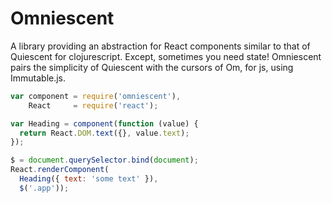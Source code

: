 Omniescent
=========

A library providing an abstraction for React components similar to that of Quiescent for clojurescript. Except, sometimes you need state! Omniescent pairs the simplicity of Quiescent with the cursors of Om, for js, using Immutable.js.

```js
var component = require('omniescent'),
    React     = require('react');

var Heading = component(function (value) {
  return React.DOM.text({}, value.text);
});

$ = document.querySelector.bind(document);
React.renderComponent(
  Heading({ text: 'some text' }),
  $('.app'));
```
